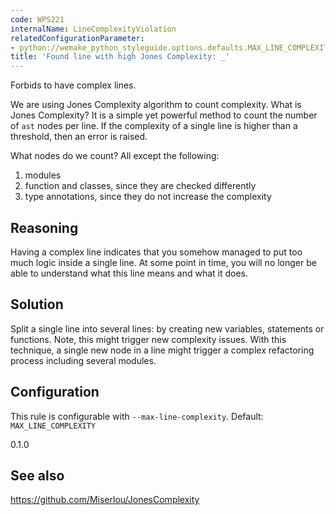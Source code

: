 ```yaml
---
code: WPS221
internalName: LineComplexityViolation
relatedConfigurationParameter:
- python://wemake_python_styleguide.options.defaults.MAX_LINE_COMPLEXITY
title: 'Found line with high Jones Complexity: _'
---
```


Forbids to have complex lines.

We are using Jones Complexity algorithm to count complexity. What is
Jones Complexity? It is a simple yet powerful method to count the number
of `ast` nodes per line. If the complexity of a single line is higher
than a threshold, then an error is raised.

What nodes do we count? All except the following:

1.  modules
2.  function and classes, since they are checked differently
3.  type annotations, since they do not increase the complexity

<!-- end list -->

## Reasoning
Having a complex line indicates that you somehow managed to put too
much logic inside a single line. At some point in time, you will no
longer be able to understand what this line means and what it does.

## Solution
Split a single line into several lines: by creating new variables,
statements or functions. Note, this might trigger new complexity
issues. With this technique, a single new node in a line might
trigger a complex refactoring process including several modules.

## Configuration
This rule is configurable with `--max-line-complexity`. Default:
`MAX_LINE_COMPLEXITY`

<div class="versionadded">

0.1.0

</div>

## See also
<https://github.com/Miserlou/JonesComplexity>